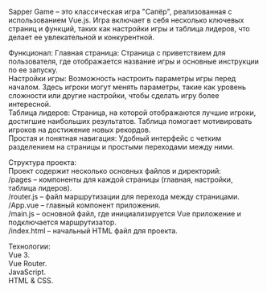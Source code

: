 Sapper Game – это классическая игра "Сапёр", реализованная с использованием Vue.js. Игра включает в себя несколько ключевых страниц и функций, таких как настройки игры и таблица лидеров, что делает ее увлекательной и конкурентной.

Функционал:
Главная страница: Страница с приветствием для пользователя, где отображается название игры и основные инструкции по ее запуску.  
Настройки игры: Возможность настроить параметры игры перед началом. Здесь игроки могут менять параметры, такие как уровень сложности или другие настройки, чтобы сделать игру более интересной.  
Таблица лидеров: Страница, на которой отображаются лучшие игроки, достигшие наибольших результатов. Таблица помогает мотивировать игроков на достижение новых рекордов.  
Простая и понятная навигация: Удобный интерфейс с четким разделением на страницы и простыми переходами между ними.  

Структура проекта:  
Проект содержит несколько основных файлов и директорий:  
/pages – компоненты для каждой страницы (главная, настройки, таблица лидеров).  
/router.js – файл маршрутизации для перехода между страницами.  
/App.vue – главный компонент приложения.  
/main.js – основной файл, где инициализируется Vue приложение и подключается маршрутизатор.  
/index.html – начальный HTML файл для проекта.  

Технологии:  
Vue 3.  
Vue Router.  
JavaScript.  
HTML & CSS.  
